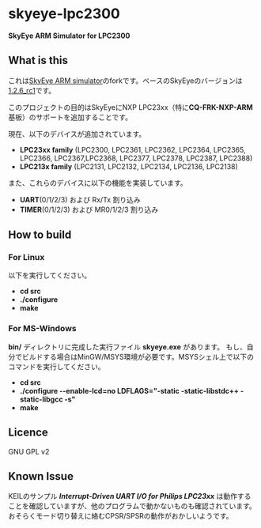 # skyeye-lpc2300
**SkyEye ARM Simulator for LPC2300**


## What is this
これは[SkyEye ARM simulator](https://sourceforge.net/projects/skyeye/)のforkです。ベースのSkyEyeのバージョンは[1.2.6_rc1](https://sourceforge.net/projects/skyeye/files/skyeye/skyeye-1.2.6_rc1/)です。

このプロジェクトの目的はSkyEyeにNXP LPC23xx（特に**CQ-FRK-NXP-ARM**基板）のサポートを追加することです。

現在、以下のデバイスが追加されています。
* **LPC23xx family** (LPC2300, LPC2361, LPC2362, LPC2364, LPC2365, LPC2366, LPC2367,LPC2368, LPC2377, LPC2378, LPC2387, LPC2388)
* **LPC213x family** (LPC2131, LPC2132, LPC2134, LPC2136, LPC2138)

また、これらのデバイスに以下の機能を実装しています。
* **UART**(0/1/2/3) および Rx/Tx 割り込み
* **TIMER**(0/1/2/3) および MR0/1/2/3 割り込み


## How to build
### For Linux
以下を実行してください。
* **cd src**
* **./configure**
* **make**

### For MS-Windows
**bin/** ディレクトリに完成した実行ファイル **skyeye.exe** があります。
もし、自分でビルドする場合はMinGW/MSYS環境が必要です。MSYSシェル上で以下のコマンドを実行してください。

* **cd src**
* **./configure --enable-lcd=no LDFLAGS="-static -static-libstdc++ -static-libgcc -s"**
* **make**


## Licence
GNU GPL v2


## Known Issue
KEILのサンプル __*Interrupt-Driven UART I/O for Philips LPC23xx*__ は動作することを確認していますが、他のプログラムで動かないものも確認されています。おそらくモード切り替えに絡むCPSR/SPSRの動作がおかしいようです。
